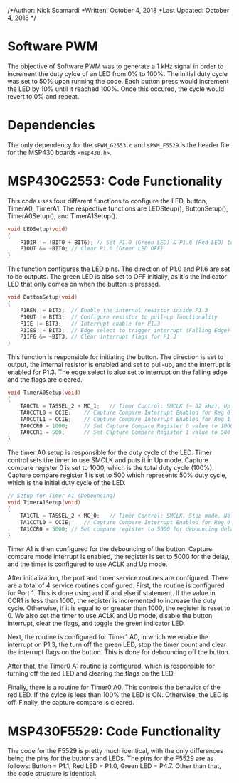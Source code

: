 /*Author: Nick Scamardi
 *Written: October 4, 2018
 *Last Updated: October 4, 2018
*/

# Software PWM
The objective of Software PWM was to generate a 1 kHz signal in order to increment the duty cylce of an LED from 0% to 100%. The initial duty cycle was set to 50% upon running the code. Each button press would increment the LED by 10% until it reached 100%. Once this occured, the cycle would revert to 0% and repeat.

# Dependencies
The only dependency for the ```sPWM_G2553.c``` and ```sPWM_F5529``` is the header file for the MSP430 boards ```<msp430.h>```.

# MSP430G2553: Code Functionality
This code uses four different functions to configure the LED, button, TimerA0, TimerA1. The respective functions are LEDSteup(), ButtonSetup(), TimerA0Setup(), and TimerA1Setup().

```c
void LEDSetup(void)
{
    P1DIR |= (BIT0 + BIT6); // Set P1.0 (Green LED) & P1.6 (Red LED) to output direction
    P1OUT &= ~BIT0; // Clear P1.0 (Green LED OFF)
}
```
This function configures the LED pins. The direction of P1.0 and P1.6 are set to be outputs. The green LED is also set to OFF initially, as it's the indicator LED that only comes on when the button is pressed.

```c
void ButtonSetup(void)
{
    P1REN |= BIT3;  // Enable the internal resistor inside P1.3
    P1OUT |= BIT3;  // Configure resistor to pull-up functionality
    P1IE |= BIT3;   // Interrupt enable for P1.3
    P1IES |= BIT3;  // Edge select to trigger interrupt (Falling Edge)
    P1IFG &= ~BIT3; // Clear interrupt flags for P1.3
}
```
This function is responsible for initiating the button. The direction is set to output, the internal resistor is enabled and set to pull-up, and the interrupt is enabled for P1.3. The edge select is also set to interrupt on the falling edge and the flags are cleared. 

```c
void TimerA0Setup(void)
{
    TA0CTL = TASSEL_2 + MC_1;   // Timer Control: SMCLK (~ 32 kHz), Up mode, No division
    TA0CCTL0 = CCIE;    // Capture Compare Interrupt Enabled for Reg 0
    TA0CCTL1 = CCIE;    // Capture Compare Interrupt Enabled for Reg 1
    TA0CCR0 = 1000;     // Set Capture Compare Register 0 value to 1000 (Period)
    TA0CCR1 = 500;      // Set Capture Compare Register 1 value to 500 (Duty Cycle 50% initially)
}
```
The timer A0 setup is responsible for the duty cycle of the LED. Timer control sets the timer to use SMCLK and puts it in Up mode. Capture compare register 0 is set to 1000, which is the total duty cycle (100%). Capture compare register 1 is set to 500 which represents 50% duty cycle, which is the initial duty cycle of the LED.

```c
// Setup for Timer A1 (Debouncing)
void TimerA1Setup(void)
{
    TA1CTL = TASSEL_2 + MC_0;   // Timer Control: SMCLK, Stop mode, No division
    TA1CCTL0 = CCIE;    // Capture Compare Interrupt Enabled for Reg 0
    TA1CCR0 = 5000; // Set compare register to 5000 for debouncing delay
}
```
Timer A1 is then configured for the debouncing of the button. Capture compare mode interrupt is enabled, the register is set to 5000 for the delay, and the timer is configured to use ACLK and Up mode.

After initialization, the port and timer service routines are configured. There are a total of 4 service routines configured. First, the routine is configured for Port 1. This is done using and if and else if statement. If the value in CCR1 is less than 1000, the register is incremented to increase the duty cycle. Otherwise, if it is equal to or greater than 1000, the register is reset to 0. We also set the timer to use ACLK and Up mode, disable the button interrupt, clear the flags, and toggle the green indicator LED.

Next, the routine is configured for Timer1 A0, in which we enable the interrupt on P1.3, the turn off the green LED, stop the timer count and clear the interrupt flags on the button. This is done for debouncing off the button.

After that, the Timer0 A1 routine is configured, which is responsible for turning off the red LED and clearing the flags on the LED.

Finally, there is a routine for Timer0 A0. This controls the behavior of the red LED. If the cylce is less than 100% the LED is ON. Otherwise, the LED is off. Finally, the capture compare is cleared.

# MSP430F5529: Code Functionality
The code for the F5529 is pretty much identical, with the only differences being the pins for the buttons and LEDs. The pins for the F5529 are as follows: Button = P1.1, Red LED = P1.0, Green LED = P4.7. Other than that, the code structure is identical.


